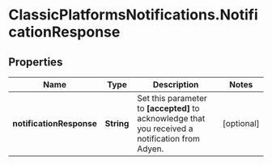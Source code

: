 # ClassicPlatformsNotifications.NotificationResponse

## Properties

Name | Type | Description | Notes
------------ | ------------- | ------------- | -------------
**notificationResponse** | **String** | Set this parameter to **[accepted]** to acknowledge that you received a notification from Adyen. | [optional] 


